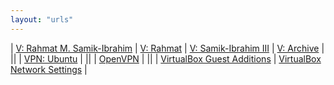 ```yaml
---
layout: "urls"
---
```


| [V: Rahmat M. Samik-Ibrahim](https://rahmatm.samik-ibrahim.vlsm.org/) | [V: Rahmat](https://rahmat.vlsm.org) | [V: Samik-Ibrahim III](http://samikibrahim3.vlsm.org/) | [V: Archive](https://rms46.vlsm.org/) |
||
| [VPN: Ubuntu](https://www.digitalocean.com/community/tutorials/how-to-set-up-and-configure-an-openvpn-server-on-ubuntu-20-04) |
||
| [OpenVPN](http://onnocenter.or.id/wiki/index.php/OpenVPN) | 
||
| [VirtualBox Guest Additions](https://www.linuxbabe.com/desktop-linux/how-to-install-virtualbox-guest-additions-on-debian-step-by-step) | [VirtualBox Network Settings](https://www.nakivo.com/blog/virtualbox-network-setting-guide/) |
